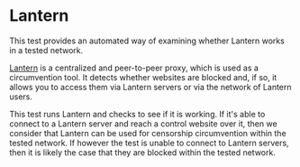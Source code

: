 # Lantern

This test provides an automated way of examining whether Lantern works in a
tested network.

[Lantern](https://getlantern.org/) is a centralized and peer-to-peer proxy,
which is used as a circumvention tool. It detects whether websites are blocked
and, if so, it allows you to access them via Lantern servers or via the network
of Lantern users.

This test runs Lantern and checks to see if it is working. If it's able to
connect to a Lantern server and reach a control website over it, then we
consider that Lantern can be used for censorship circumvention within the tested
network. If however the test is unable to connect to Lantern servers, then it is
likely the case that they are blocked within the tested network.
